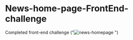 # News-home-page-FrontEnd-challenge
Completed front-end challenge
("![news-homepage](https://user-images.githubusercontent.com/89941244/198874504-5cc8e480-cf22-4246-94ec-dab12cb01230.png)
")
